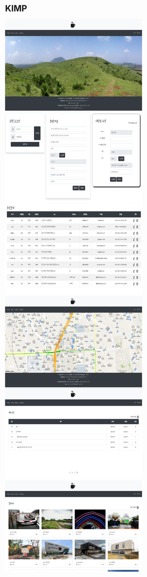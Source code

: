 KIMP
=========

<img src="/img/project/main.png" width="450px" height="300px"></img><br/>
<img src="/img/project/member.png" width="450px" height="300px"></img><br/>
<img src="/img/project/memberInfo.png" width="450px" height="300px"></img><br/>
<img src="/img/project/map.png" width="450px" height="300px"></img><br/>
<img src="/img/project/notice.png" width="450px" height="300px"></img><br/>
<img src="/img/project/gallery.png" width="450px" height="300px"></img><br/>

